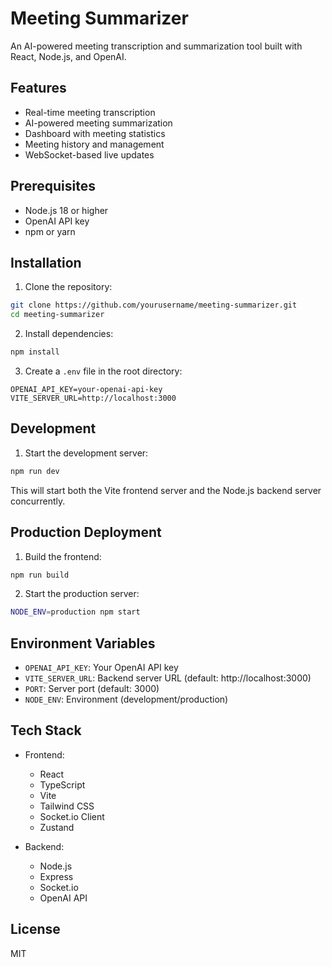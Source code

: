 # Meeting Summarizer

An AI-powered meeting transcription and summarization tool built with React, Node.js, and OpenAI.

## Features

- Real-time meeting transcription
- AI-powered meeting summarization
- Dashboard with meeting statistics
- Meeting history and management
- WebSocket-based live updates

## Prerequisites

- Node.js 18 or higher
- OpenAI API key
- npm or yarn

## Installation

1. Clone the repository:
```bash
git clone https://github.com/yourusername/meeting-summarizer.git
cd meeting-summarizer
```

2. Install dependencies:
```bash
npm install
```

3. Create a `.env` file in the root directory:
```env
OPENAI_API_KEY=your-openai-api-key
VITE_SERVER_URL=http://localhost:3000
```

## Development

1. Start the development server:
```bash
npm run dev
```

This will start both the Vite frontend server and the Node.js backend server concurrently.

## Production Deployment

1. Build the frontend:
```bash
npm run build
```

2. Start the production server:
```bash
NODE_ENV=production npm start
```

## Environment Variables

- `OPENAI_API_KEY`: Your OpenAI API key
- `VITE_SERVER_URL`: Backend server URL (default: http://localhost:3000)
- `PORT`: Server port (default: 3000)
- `NODE_ENV`: Environment (development/production)

## Tech Stack

- Frontend:
  - React
  - TypeScript
  - Vite
  - Tailwind CSS
  - Socket.io Client
  - Zustand

- Backend:
  - Node.js
  - Express
  - Socket.io
  - OpenAI API

## License

MIT